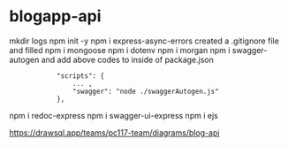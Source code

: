 # blogapp-api

mkdir logs
npm init -y
npm i express-async-errors
created a .gitignore file and filled 
npm i mongoose
npm i dotenv
npm i morgan
npm i swagger-autogen 
and add above codes to inside of package.json

                "scripts": {
                    ... ,
                    "swagger": "node ./swaggerAutogen.js"
                },

npm i redoc-express
npm i swagger-ui-express
npm i ejs


https://drawsql.app/teams/pc117-team/diagrams/blog-api